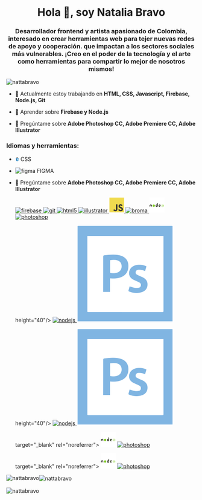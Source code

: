 <h1 align="center">Hola 👋, soy Natalia Bravo</h1>
<h3 align="center">Desarrollador frontend y artista apasionado de Colombia, interesado en crear herramientas web para tejer nuevas redes de apoyo y cooperación. que impactan a los sectores sociales más vulnerables. ¡Creo en el poder de la tecnología y el arte como herramientas para compartir lo mejor de nosotros mismos!</h3>

<p align="left"> <img src="https://komarev.com/ghpvc/?username=nattabravo&label= Profile%20views&color=0e75b6&style=flat" alt="nattabravo" /> </p>

- 🔭 Actualmente estoy trabajando en **HTML, CSS, Javascript, Firebase, Node.js, Git**

- 🌱 Aprender sobre **Firebase y Node.js**

- 💬 Pregúntame sobre **Adobe Photoshop CC, Adobe Premiere CC, Adobe Illustrator**


<h3 align="left">Idiomas y herramientas:</h3>

<p align="left"> 

- <img src="https://raw.githubusercontent.com/devicons/devicon/master/icons/css3/css3-original-wordmark.svg" width="10" height="10"/> CSS

- <img src="https://www.vectorlogo.zone/logos/figma/figma-icon.svg" alt="figma" width= "10" height="10"/> FIGMA

- 💬 Pregúntame sobre **Adobe Photoshop CC, Adobe Premiere CC, Adobe Illustrator**

  
  <a href="https://firebase.google.com/" target="_blank" rel="noreferrer"> <img src="https:// www.vectorlogo.zone/logos/firebase/firebase-icon.svg" alt="firebase" width="40" height="40"/> </a> <a href="https://git-scm.com/" objetivo ="_blank" rel="noreferrer"> <img src="https://www.vectorlogo.zone/logos/git-scm/git-scm-icon.svg" alt="git" width="40" height ="40"/> </a> 
  <a href="https://www.w3.org/html/" target="_blank" rel="noreferrer"> <img src="https://raw. githubusercontent.com/devicons/devicon/master/icons/html5/html5-original-wordmark.svg" alt="html5" width="40" height="40"/> </a> <a href="https: //www.adobe.com/en/products/illustrator.html" target="_blank" rel="noreferrer"> <img src="https://www.vectorlogo.zone/logos/adobe_illustrator/adobe_illustrator-icon.svg" alt="illustrator" width="40" height= "40"/> </a> 
  <a href="https://developer.mozilla.org/en-US/docs/Web/JavaScript" target="_blank" rel="noreferrer"> <img src=" https://raw.githubusercontent.com/devicons/devicon/master/icons/javascript/javascript-original.svg" alt="javascript" width="40" height="40"/> </a> 
  <a href ="https://jestjs.io" target="_blank" rel="noreferrer"> <img src="https://www.vectorlogo.zone/logos/jestjsio/jestjsio-icon.svg" alt="broma" ancho="40" altura="40"/> </a> <a href="https://nodejs.org" target="_blank" rel="noreferrer"> <img src ="https://raw.githubusercontent.com/devicons/devicon/master/icons/nodejs/nodejs-original-wordmark.svg" alt="nodejs" width="40" height="40"/> </a > 
  <a href="https://www.photoshop.com/en" target="_blank" rel="noreferrer"> <img src="https://raw.githubusercontent.com/devicons/devicon/master/ iconos/photoshop/photoshop-line.svg" alt="photoshop" width="40" height="40"/> </a> </p>height="40"/> </a> 
  <a href="https://nodejs.org" target="_blank" rel="noreferrer"> <img src="https://raw.githubusercontent.com/ devicons/devicon/master/icons/nodejs/nodejs-original-wordmark.svg" alt="nodejs" width="40" height="40"/> </a> 
  <a href="https://www. photoshop.com/en" target="_blank" rel="noreferrer"> <img src="https://raw.githubusercontent.com/devicons/devicon/master/icons/photoshop/photoshop-line.svg" alt= "photoshop" ancho="40" altura="40"/> </a> </p>height="40"/> </a> 
  <a href="https://nodejs.org" target="_blank" rel="noreferrer"> <img src="https://raw.githubusercontent.com/ devicons/devicon/master/icons/nodejs/nodejs-original-wordmark.svg" alt="nodejs" width="40" height="40"/> </a> 
  <a href="https://www. photoshop.com/en" target="_blank" rel="noreferrer"> <img src="https://raw.githubusercontent.com/devicons/devicon/master/icons/photoshop/photoshop-line.svg" alt= "photoshop" ancho="40" altura="40"/> </a> </p>target="_blank" rel="noreferrer"> <img src="https://raw.githubusercontent.com/devicons/devicon/master/icons/nodejs/nodejs-original-wordmark.svg" alt="nodejs" ancho ="40" height="40"/> </a> 
  <a href="https://www.photoshop.com/en" target="_blank" rel="noreferrer"> <img src="https: //raw.githubusercontent.com/devicons/devicon/master/icons/photoshop/photoshop-line.svg" alt="photoshop" width="40" height="40"/> </a> 
  </p>target="_blank" rel="noreferrer"> <img src="https://raw.githubusercontent.com/devicons/devicon/master/icons/nodejs/nodejs-original-wordmark.svg" alt="nodejs" ancho ="40" height="40"/> </a> 
  <a href="https://www.photoshop.com/en" target="_blank" rel="noreferrer"> <img src="https ://raw.githubusercontent.com/devicons/devicon/master/icons/photoshop/photoshop-line.svg" alt="photoshop" width="10" height="10"/> </a> </p>

<p><img align="left" src="https://github-readme-stats.vercel.app/api/top-langs?username=nattabravo&show_icons=true&locale=en&layout=compact" alt="nattabravo" /> </p>

<p> <img align="center" src="https://github-readme-stats.vercel.app/api?username=nattabravo&show_icons=true&locale=en" alt="nattabravo" /> </p>

<p><img align="center" src="https://github-readme-streak-stats.herokuapp.com/?user=nattabravo&" alt="nattabravo" /></p>

